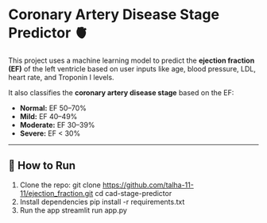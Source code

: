 # Coronary Artery Disease Stage Predictor 🫀

This project uses a machine learning model to predict the **ejection fraction (EF)** of the left ventricle based on user inputs like age, blood pressure, LDL, heart rate, and Troponin I levels.

It also classifies the **coronary artery disease stage** based on the EF:

- **Normal:** EF 50–70%
- **Mild:** EF 40–49%
- **Moderate:** EF 30–39%
- **Severe:** EF < 30%

---

## 🚀 How to Run

1. Clone the repo:
git clone https://github.com/talha-11-11/ejection_fraction.git
cd cad-stage-predictor
3. Install dependencies
pip install -r requirements.txt
4. Run the app
streamlit run app.py
